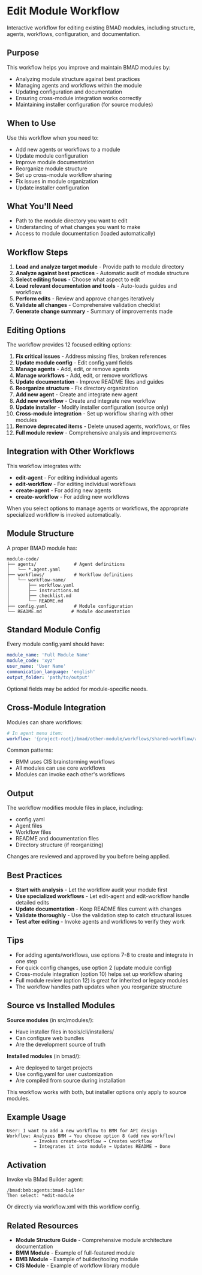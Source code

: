 # Edit Module Workflow

Interactive workflow for editing existing BMAD modules, including structure, agents, workflows, configuration, and documentation.

## Purpose

This workflow helps you improve and maintain BMAD modules by:

- Analyzing module structure against best practices
- Managing agents and workflows within the module
- Updating configuration and documentation
- Ensuring cross-module integration works correctly
- Maintaining installer configuration (for source modules)

## When to Use

Use this workflow when you need to:

- Add new agents or workflows to a module
- Update module configuration
- Improve module documentation
- Reorganize module structure
- Set up cross-module workflow sharing
- Fix issues in module organization
- Update installer configuration

## What You'll Need

- Path to the module directory you want to edit
- Understanding of what changes you want to make
- Access to module documentation (loaded automatically)

## Workflow Steps

1. **Load and analyze target module** - Provide path to module directory
2. **Analyze against best practices** - Automatic audit of module structure
3. **Select editing focus** - Choose what aspect to edit
4. **Load relevant documentation and tools** - Auto-loads guides and workflows
5. **Perform edits** - Review and approve changes iteratively
6. **Validate all changes** - Comprehensive validation checklist
7. **Generate change summary** - Summary of improvements made

## Editing Options

The workflow provides 12 focused editing options:

1. **Fix critical issues** - Address missing files, broken references
2. **Update module config** - Edit config.yaml fields
3. **Manage agents** - Add, edit, or remove agents
4. **Manage workflows** - Add, edit, or remove workflows
5. **Update documentation** - Improve README files and guides
6. **Reorganize structure** - Fix directory organization
7. **Add new agent** - Create and integrate new agent
8. **Add new workflow** - Create and integrate new workflow
9. **Update installer** - Modify installer configuration (source only)
10. **Cross-module integration** - Set up workflow sharing with other modules
11. **Remove deprecated items** - Delete unused agents, workflows, or files
12. **Full module review** - Comprehensive analysis and improvements

## Integration with Other Workflows

This workflow integrates with:

- **edit-agent** - For editing individual agents
- **edit-workflow** - For editing individual workflows
- **create-agent** - For adding new agents
- **create-workflow** - For adding new workflows

When you select options to manage agents or workflows, the appropriate specialized workflow is invoked automatically.

## Module Structure

A proper BMAD module has:

```
module-code/
├── agents/              # Agent definitions
│   └── *.agent.yaml
├── workflows/           # Workflow definitions
│   └── workflow-name/
│       ├── workflow.yaml
│       ├── instructions.md
│       ├── checklist.md
│       └── README.md
├── config.yaml          # Module configuration
└── README.md           # Module documentation
```

## Standard Module Config

Every module config.yaml should have:

```yaml
module_name: 'Full Module Name'
module_code: 'xyz'
user_name: 'User Name'
communication_language: 'english'
output_folder: 'path/to/output'
```

Optional fields may be added for module-specific needs.

## Cross-Module Integration

Modules can share workflows:

```yaml
# In agent menu item:
workflow: '{project-root}/bmad/other-module/workflows/shared-workflow/workflow.yaml'
```

Common patterns:

- BMM uses CIS brainstorming workflows
- All modules can use core workflows
- Modules can invoke each other's workflows

## Output

The workflow modifies module files in place, including:

- config.yaml
- Agent files
- Workflow files
- README and documentation files
- Directory structure (if reorganizing)

Changes are reviewed and approved by you before being applied.

## Best Practices

- **Start with analysis** - Let the workflow audit your module first
- **Use specialized workflows** - Let edit-agent and edit-workflow handle detailed edits
- **Update documentation** - Keep README files current with changes
- **Validate thoroughly** - Use the validation step to catch structural issues
- **Test after editing** - Invoke agents and workflows to verify they work

## Tips

- For adding agents/workflows, use options 7-8 to create and integrate in one step
- For quick config changes, use option 2 (update module config)
- Cross-module integration (option 10) helps set up workflow sharing
- Full module review (option 12) is great for inherited or legacy modules
- The workflow handles path updates when you reorganize structure

## Source vs Installed Modules

**Source modules** (in src/modules/):

- Have installer files in tools/cli/installers/
- Can configure web bundles
- Are the development source of truth

**Installed modules** (in bmad/):

- Are deployed to target projects
- Use config.yaml for user customization
- Are compiled from source during installation

This workflow works with both, but installer options only apply to source modules.

## Example Usage

```
User: I want to add a new workflow to BMM for API design
Workflow: Analyzes BMM → You choose option 8 (add new workflow)
          → Invokes create-workflow → Creates workflow
          → Integrates it into module → Updates README → Done
```

## Activation

Invoke via BMad Builder agent:

```
/bmad:bmb:agents:bmad-builder
Then select: *edit-module
```

Or directly via workflow.xml with this workflow config.

## Related Resources

- **Module Structure Guide** - Comprehensive module architecture documentation
- **BMM Module** - Example of full-featured module
- **BMB Module** - Example of builder/tooling module
- **CIS Module** - Example of workflow library module
